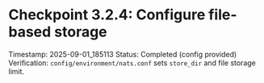 # Checkpoint 3.2.4: Configure file-based storage
Timestamp: 2025-09-01_185113
Status: Completed (config provided)
Verification: `config/environment/nats.conf` sets `store_dir` and file storage limit.
